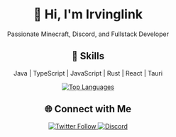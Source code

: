 <!-- Introduction Section -->
<h1 align="center">👋 Hi, I'm Irvinglink</h1>
<p align="center">Passionate Minecraft, Discord, and Fullstack Developer</p>

<!-- Skills Section -->
<h2 align="center">🚀 Skills</h2>
<p align="center">Java | TypeScript | JavaScript | Rust | React | Tauri</p>

<!-- Top Languages Section -->
<p align="center">
  <a href="https://github.com/irvinglink/github-readme-stats">
    <img src="https://github-readme-stats.vercel.app/api/top-langs/?username=irvinglink&layout=compact&theme=radical" alt="Top Languages" />
  </a>
</p>

<!-- Connect with Me Section -->
<h2 align="center">🌐 Connect with Me</h2>
<p align="center">
  <a href="https://twitter.com/irvinglink" target="_blank">
    <img src="https://img.shields.io/twitter/follow/irvinglink?style=social" alt="Twitter Follow" />
  </a>
  <a href="https://discord.gg/irvinglink" target="_blank">
    <img src="https://img.shields.io/badge/Discord-irvinglink-blue" alt="Discord" />
  </a>
</p>


